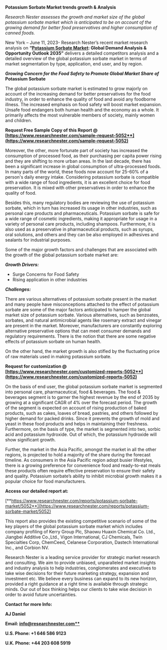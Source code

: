 ﻿**Potassium Sorbate Market trends growth & Analysis**

*Research Nester assesses the growth and market size of the global potassium sorbate market which is anticipated to be on account of the growing demand for better food preservatives and higher consumption of canned foods.*

New York – June 11, 2023- Research Nester’s recent market research analysis on **“[Potassium Sorbate Market](https://www.researchnester.com/reports/potassium-sorbate-market/5052): Global Demand Analysis & Opportunity Outlook 2035”** delivers a detailed competitors analysis and a detailed overview of the global potassium sorbate market in terms of market segmentation by type, application, end user, and by region. 

***Growing Concern for the Food Safety to Promote Global Market Share of* Potassium Sorbate** 

The global potassium sorbate market is estimated to grow majorly on account of the increasing demand for better preservatives for the food industry, in order to enhance the quality of food and avoid any foodborne illness. The increased emphasis on food safety will boost market expansion. Unsafe food endangers both human health and the economy as a whole. It primarily affects the most vulnerable members of society, mainly women and children. 

**Request Free Sample Copy of this Report @ [https://www.researchnester.com/sample-request-5052**](https://www.researchnester.com/sample-request-5052)**

Moreover, the other, more fortunate part of society has increased the consumption of processed food, as their purchasing per capita power rising and they are shifting to more urban areas. In the last decade, there has been a significant increase in global consumption of ultra-processed foods. In many parts of the world, these foods now account for 25-60% of a person's daily energy intake.  Considering potassium sorbate is compatible with a wide range of food ingredients, it is an excellent choice for food preservation. It is mixed with other preservatives in order to enhance the quality of food.

Besides this, many regulatory bodies are reviewing the use of potassium sorbate, which in turn has increased its usage in other industries, such as personal care products and pharmaceuticals. Potassium sorbate is safe for a wide range of cosmetic ingredients, making it appropriate for usage in a variety of personal care products, including shampoos. Furthermore, it is also used as a preservative in pharmaceutical products, such as syrups, oral solutions, and others and they can be also employed in adhesives and sealants for industrial purposes. 

Some of the major growth factors and challenges that are associated with the growth of the global potassium sorbate market are:

***Growth Drivers:***

- Surge Concerns for Food Safety
- Rising application in other industries

***Challenges:***

There are various alternatives of potassium sorbate present in the market and many people have misconceptions attached to the effect of potassium sorbate are some of the major factors anticipated to hamper the global market size of potassium sorbate. Various alternatives, such as benzoates, sorbates, and natural antimicrobial agents like rosemary extract and vinegar are present in the market. Moreover, manufacturers are constantly exploring alternative preservative options that can meet consumer demands and regulatory requirements. There is the notion that there are some negative effects of potassium sorbate on human health. 

On the other hand, the market growth is also stifled by the fluctuating price of raw materials used in making potassium sorbate. 

**Request for customization @ [https://www.researchnester.com/customized-reports-5052**](https://www.researchnester.com/customized-reports-5052)**

On the basis of end user, the global potassium sorbate market is segmented into personal care, pharmaceutical, food & beverages. The food & beverages segment is to garner the highest revenue by the end of 2035 by growing at a significant CAGR of 4% over the forecast period. The growth of the segment is expected on account of rising production of baked products, such as cakes, loaves of bread, pastries, and others followed by higher demand for packed drinks. Since it prevents the growth of mold and yeast in these food products and helps in maintaining their freshness. Furthermore, on the basis of type, the market is segmented into two, sorbic acid and potassium hydroxide. Out of which, the potassium hydroxide will show significant growth. 

Further, the market in the Asia Pacific, amongst the market in all the other regions, is projected to hold a majority of the share during the forecast timeline. As consumers in the Asia Pacific region adopt busier lifestyles, there is a growing preference for convenience food and ready-to-eat meals these products often require effective preservation to ensure their safety and quality. Potassium sorbate’s ability to inhibit microbial growth makes it a popular choice for food manufacturers. 

**Access our detailed report at:** 

[**https://www.researchnester.com/reports/potassium-sorbate-market/5052**](https://www.researchnester.com/reports/potassium-sorbate-market/5052)

This report also provides the existing competitive scenario of some of the key players of the global potassium sorbate market which includes company profiling of Kerry Group Plc, Shaowu Huaxin Chemical Co. Ltd., Jiangbei Additive Co.,Ltd., Vigon International, CJ Chemicals, Twin Specialties Corp, ChemCeed, Celanese Corporation, Dastech International Inc., and Corbion NV.

Research Nester is a leading service provider for strategic market research and consulting. We aim to provide unbiased, unparalleled market insights and industry analysis to help industries, conglomerates and executives to take wise decisions for their future marketing strategy, expansion and investment etc. We believe every business can expand to its new horizon, provided a right guidance at a right time is available through strategic minds. Our out of box thinking helps our clients to take wise decision in order to avoid future uncertainties.

**Contact for more Info:**

**AJ Daniel**

**Email: [info@researchnester.com**](mailto:info@researchnester.com)**

**U.S. Phone: +1 646 586 9123** 

**U.K. Phone: +44 203 608 5919**


